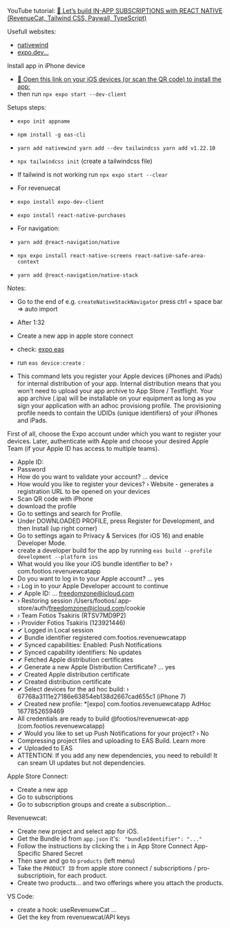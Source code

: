 YouTube tutorial: [🔴 Let’s build IN-APP SUBSCRIPTIONS with REACT NATIVE (RevenueCat, Tailwind CSS, Paywall, TypeScript)
](https://www.youtube.com/watch?v=bE6eyZcU89U&ab_channel=SonnySangha)

Usefull websites:

- [nativewind](https://www.nativewind.dev/quick-starts/expo)
- [expo.dev...](https://docs.expo.dev/build/introduction/)

Install app in iPhone device

- [🍎 Open this link on your iOS devices (or scan the QR code) to install the app:](https://expo.dev/accounts/footios/projects/revenuewcat-app/builds/009b4ac0-22e4-4928-8040-79ecd877d915)
- then run `npx expo start --dev-client`

Setups steps:

- `expo init appname`
- `npm install -g eas-cli`
- `yarn add nativewind yarn add --dev tailwindcss yarn add v1.22.10`
- `npx tailwindcss init` (create a tailwindcss file)
- If tailwind is not working run `npx expo start --clear`

- For revenuecat
- `expo install expo-dev-client`
- `expo install react-native-purchases`

- For navigation:
- `yarn add @react-navigation/native`
- `npx expo install react-native-screens react-native-safe-area-context`
- `yarn add @react-navigation/native-stack`

Notes:

- Go to the end of e.g. `createNativeStackNavigator` press ctrl + space bar => auto import

- After 1:32
- Create a new app in apple store connect
- check: [expo eas](https://docs.expo.dev/build/introduction/)
- run `eas device:create` :
- This command lets you register your Apple devices (iPhones and iPads) for internal distribution of your app.
  Internal distribution means that you won't need to upload your app archive to App Store / Testflight.
  Your app archive (.ipa) will be installable on your equipment as long as you sign your application with an adhoc provisiong profile.
  The provisioning profile needs to contain the UDIDs (unique identifiers) of your iPhones and iPads.

First of all, choose the Expo account under which you want to register your devices.
Later, authenticate with Apple and choose your desired Apple Team (if your Apple ID has access to multiple teams).

- Apple ID:
- Password
- How do you want to validate your account? … device
- How would you like to register your devices? › Website - generates a registration URL to be opened on your devices
- Scan QR code with iPhone
- download the profile
- Go to settings and search for Profile.
- Under DOWNLOADED PROFILE, press Register for Development, and then Install (up right corner)
- Go to settings again to Privacy & Services (for iOS 16) and enable Developer Mode.
- create a developer build for the app by running `eas build --profile development --platform ios`
- What would you like your iOS bundle identifier to be? › com.footios.revenuewcatapp
- Do you want to log in to your Apple account? … yes
- › Log in to your Apple Developer account to continue
- ✔ Apple ID: … freedomzone@icloud.com
- › Restoring session /Users/footios/.app-store/auth/freedomzone@icloud.com/cookie
- › Team Fotios Tsakiris (RTSV7MD9P2)
- › Provider Fotios Tsakiris (123921446)
- ✔ Logged in Local session
- ✔ Bundle identifier registered com.footios.revenuewcatapp
- ✔ Synced capabilities: Enabled: Push Notifications
- ✔ Synced capability identifiers: No updates
- ✔ Fetched Apple distribution certificates
- ✔ Generate a new Apple Distribution Certificate? … yes
- ✔ Created Apple distribution certificate
- ✔ Created distribution certificate
- ✔ Select devices for the ad hoc build: › 67768a3111e27186e63854eb138d2667cad655c1 (iPhone 7)
- ✔ Created new profile: \*[expo] com.footios.revenuewcatapp AdHoc 1677852659469
- All credentials are ready to build @footios/revenuewcat-app (com.footios.revenuewcatapp)
- ✔ Would you like to set up Push Notifications for your project? › No
- Compressing project files and uploading to EAS Build. Learn more
- ✔ Uploaded to EAS
- ATTENTION: If you add any new dependencies, you need to rebuild! It can sream UI updates but not dependencies.

Apple Store Connect:

- Create a new app
- Go to subscriptions
- Go to subscription groups and create a subscription...

Revenuewcat:

- Create new project and select app for iOS.
- Get the Bundle id from `app.json` it's: ` "bundleIdentifier": "..."`
- Follow the instructions by clicking the `i` in App Store Connect App-Specific Shared Secret
- Then save and go to `products` (left menu)
- Take the `PRODUCT ID` from apple store connect / subscriptions / pro-subscriptioin, for each product.
- Create two products... and two offerings where you attach the products.

VS Code:

- create a hook: useRevenuewCat ...
- Get the key from revenuewcat/API keys

